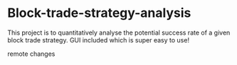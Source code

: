 # Block-trade-strategy-analysis
This project is to quantitatively analyse the potential success rate of a given block trade strategy. GUI included which is super easy to use!

remote changes
